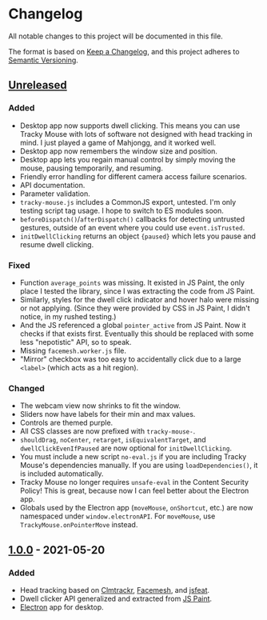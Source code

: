 # Changelog
All notable changes to this project will be documented in this file.

The format is based on [Keep a Changelog](https://keepachangelog.com/en/1.0.0/),
and this project adheres to [Semantic Versioning](https://semver.org/spec/v2.0.0.html).

## [Unreleased]

### Added
- Desktop app now supports dwell clicking. This means you can use Tracky Mouse with lots of software not designed with head tracking in mind. I just played a game of Mahjongg, and it worked well.
- Desktop app now remembers the window size and position.
- Desktop app lets you regain manual control by simply moving the mouse, pausing temporarily, and resuming.
- Friendly error handling for different camera access failure scenarios.
- API documentation.
- Parameter validation.
- `tracky-mouse.js` includes a CommonJS export, untested. I'm only testing script tag usage. I hope to switch to ES modules soon.
- `beforeDispatch()`/`afterDispatch()` callbacks for detecting untrusted gestures, outside of an event where you could use `event.isTrusted`.
- `initDwellClicking` returns an object `{paused}` which lets you pause and resume dwell clicking.

### Fixed
- Function `average_points` was missing. It existed in JS Paint, the only place I tested the library, since I was extracting the code from JS Paint.
- Similarly, styles for the dwell click indicator and hover halo were missing or not applying. (Since they were provided by CSS in JS Paint, I didn't notice, in my rushed testing.)
- And the JS referenced a global `pointer_active` from JS Paint. Now it checks if that exists first. Eventually this should be replaced with some less "nepotistic" API, so to speak.
- Missing `facemesh.worker.js` file.
- "Mirror" checkbox was too easy to accidentally click due to a large `<label>` (which acts as a hit region).

### Changed
- The webcam view now shrinks to fit the window.
- Sliders now have labels for their min and max values.
- Controls are themed purple.
- All CSS classes are now prefixed with `tracky-mouse-`.
- `shouldDrag`, `noCenter`, `retarget`, `isEquivalentTarget`, and `dwellClickEvenIfPaused` are now optional for `initDwellClicking`.
- You must include a new script `no-eval.js` if you are including Tracky Mouse's dependencies manually. If you are using `loadDependencies()`, it is included automatically.
- Tracky Mouse no longer requires `unsafe-eval` in the Content Security Policy! This is great, because now I can feel better about the Electron app.
- Globals used by the Electron app (`moveMouse`, `onShortcut`, etc.) are now namespaced under `window.electronAPI`. For `moveMouse`, use `TrackyMouse.onPointerMove` instead.

## [1.0.0] - 2021-05-20
### Added
- Head tracking based on [Clmtrackr](https://github.com/auduno/clmtrackr), [Facemesh](https://github.com/tensorflow/tfjs-models/tree/master/facemesh#mediapipe-facemesh), and [jsfeat](https://github.com/inspirit/jsfeat).
- Dwell clicker API generalized and extracted from [JS Paint](https://github.com/1j01/jspaint).
- [Electron](https://electronjs.org/) app for desktop.


[Unreleased]: https://github.com/1j01/tracky-mouse/compare/v1.0.0...HEAD
<!-- [1.1.0]: https://github.com/1j01/tracky-mouse/compare/v1.0.0...v1.1.0 -->
[1.0.0]: https://github.com/1j01/tracky-mouse/releases/tag/v1.0.0
